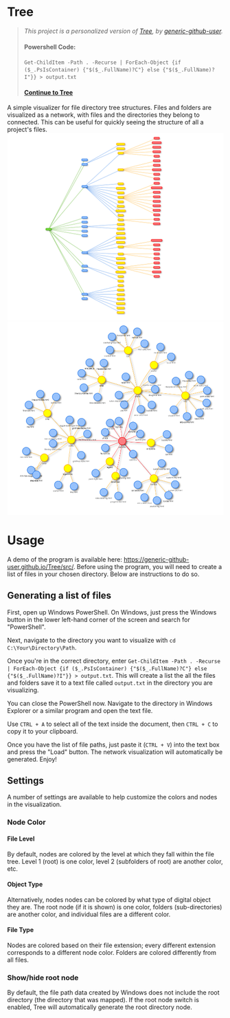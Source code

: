 # Tree
> *This project is a personalized version of [Tree](https://github.com/generic-github-user/Tree), by [generic-github-user](https://github.com/generic-github-user).*
> #### Powershell Code:
> ```Get-ChildItem -Path . -Recurse | ForEach-Object {if ($_.PsIsContainer) {"$($_.FullName)?C"} else {"$($_.FullName)?I"}} > output.txt```
> #### [Continue to Tree](https://jc-dmd.github.io/Tree/src/)

A simple visualizer for file directory tree structures. Files and folders are visualized as a network, with files and the directories they belong to connected. This can be useful for quickly seeing the structure of all a project's files.
![Example file visualization](/src/assets/1.PNG)
![Example file visualization](./3.PNG)

# Usage

A demo of the program is available here: https://generic-github-user.github.io/Tree/src/. Before using the program, you will need to create a list of files in your chosen directory. Below are instructions to do so.

## Generating a list of files

First, open up Windows PowerShell. On Windows, just press the Windows button in the lower left-hand corner of the screen and search for "PowerShell".

Next, navigate to the directory you want to visualize with `cd C:\Your\Directory\Path`.

Once you're in the correct directory, enter `Get-ChildItem -Path . -Recurse | ForEach-Object {if ($_.PsIsContainer) {"$($_.FullName)?C"} else {"$($_.FullName)?I"}} > output.txt`. This will create a list the all the files and folders save it to a text file called `output.txt` in the directory you are visualizing.

You can close the PowerShell now. Navigate to the directory in Windows Explorer or a similar program and open the text file.

Use `CTRL + A` to select all of the text inside the document, then `CTRL + C` to copy it to your clipboard.

Once you have the list of file paths, just paste it (`CTRL + V`) into the text box and press the "Load" button. The network visualization will automatically be generated. Enjoy!

## Settings

A number of settings are available to help customize the colors and nodes in the visualization.
### Node Color
#### File Level
  By default, nodes are colored by the level at which they fall within the file tree. Level 1 (root) is one color, level 2 (subfolders of root) are another color, etc.
#### Object Type
  Alternatively, nodes nodes can be colored by what type of digital object they are. The root node (if it is shown) is one color, folders (sub-directories) are another color, and individual files are a different color.
#### File Type
  Nodes are colored based on their file extension; every different extension corresponds to a different node color. Folders are colored differently from all files.

### Show/hide root node

By default, the file path data created by Windows does not include the root directory (the directory that was mapped). If the root node switch is enabled, Tree will automatically generate the root directory node.
